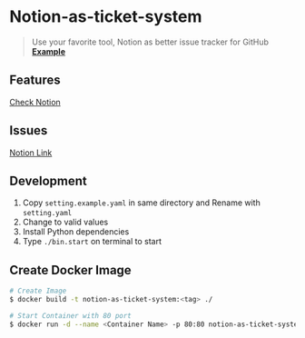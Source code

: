 # Notion-as-ticket-system

> Use your favorite tool, Notion as better issue tracker for GitHub<br/>
> **[Example](https://www.notion.so/beomjungil/Notion-as-ticket-system-578c2caf61094f04ab04094d96c7866d#bc8c5e1c27ea4e16bce5caafa7a73cbd)**

## Features

[Check Notion](https://www.notion.so/beomjungil/Notion-as-ticket-system-578c2caf61094f04ab04094d96c7866d#24c8a8116f6043b68e2544cddf743f38)

## Issues

[Notion Link](https://www.notion.so/beomjungil/d050b6907fe94dd2ba268956f80fd6bd?v=bda2e696f2754b10bc64bea49ccb6558)

## Development

1. Copy `setting.example.yaml` in same directory and Rename with `setting.yaml`
2. Change to valid values
3. Install Python dependencies
4. Type `./bin.start` on terminal to start 

## Create Docker Image

```bash
# Create Image
$ docker build -t notion-as-ticket-system:<tag> ./

# Start Container with 80 port
$ docker run -d --name <Container Name> -p 80:80 notion-as-ticket-system:<tag>
```
